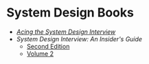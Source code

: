 # System Design Books

* [_Acing the System Design Interview_](./books/Acing%20the%20System%20Design%20Interview%20--%20Zhiyong%20Tan%20--%201,%202024%20--%20Manning%20Publications%20--%209781633439108%20--%20c73d1a318d63aa7d5e6aeff5a0f76920%20--%20Anna’s%20Archive.pdf)
* _System Design Interview: An Insider's Guide_
    * [Second Edition](./books/pdfcoffee.com_system-design-interview-an-insiders-guidepdf-pdf-free.pdf)
    * [Volume 2](./books/pdfcoffee.com_system-design-interview-an-insiders-guide-volume-2-1736049119-9781736049112-compress-pdf-free.pdf)